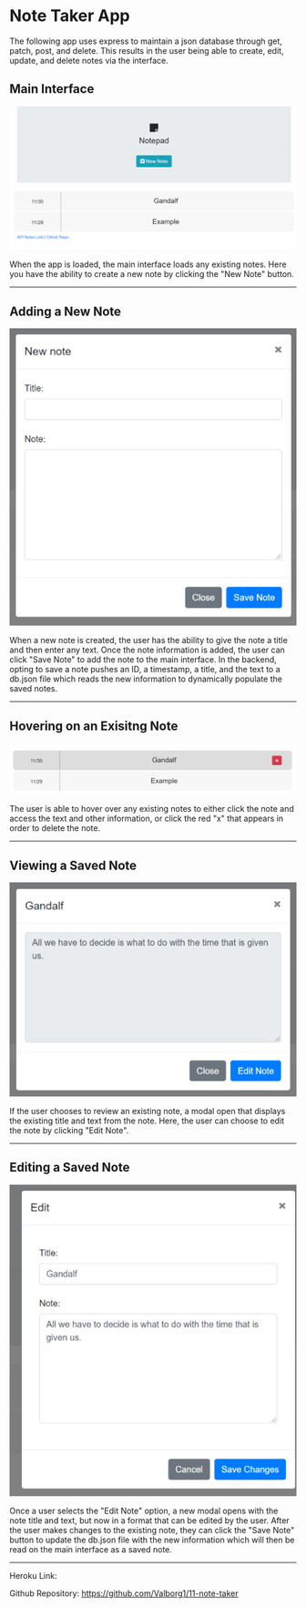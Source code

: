 # Note Taker App

The following app uses express to maintain a json database through get, patch, post, and delete. This results in the user being able to create, edit, update, and delete notes via the interface.

## Main Interface

![overview](https://raw.githubusercontent.com/Valborg1/11-note-taker/master/app/assets/note%20overview.png)

When the app is loaded, the main interface loads any existing notes. Here you have the ability to create a new note by clicking the "New Note" button.

---

## Adding a New Note

![new-note](https://raw.githubusercontent.com/Valborg1/11-note-taker/master/app/assets/note%20new%20note.png)

When a new note is created, the user has the ability to give the note a title and then enter any text. Once the note information is added, the user can click "Save Note" to add the note to the main interface. In the backend, opting to save a note pushes an ID, a timestamp, a title, and the text to a db.json file which reads the new information to dynamically populate the saved notes.

---

## Hovering on an Exisitng Note

![hover](https://raw.githubusercontent.com/Valborg1/11-note-taker/master/app/assets/note%20hover.png)

The user is able to hover over any existing notes to either click the note and access the text and other information, or click the red "x" that appears in order to delete the note.

---

## Viewing a Saved Note

![review](https://raw.githubusercontent.com/Valborg1/11-note-taker/master/app/assets/note%20review.png)

If the user chooses to review an existing note, a modal open that displays the existing title and text from the note. Here, the user can choose to edit the note by clicking "Edit Note".

---

## Editing a Saved Note

![edit](https://raw.githubusercontent.com/Valborg1/11-note-taker/master/app/assets/note%20edit.png)

Once a user selects the "Edit Note" option, a new modal opens with the note title and text, but now in a format that can be edited by the user. After the user makes changes to the existing note, they can click the "Save Note" button to update the db.json file with the new information which will then be read on the main interface as a saved note.

---
Heroku Link:


Github Repository:
https://github.com/Valborg1/11-note-taker
